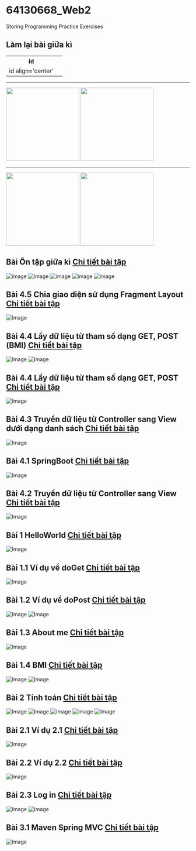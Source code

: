 # 64130668_Web2
Storing Programming Practice Exercises
## Làm lại bài giữa kì

<table>
  <tr>
    <th>id</th>
    <th rowspan="2"></th>
  </tr>
  <tr>
    <td align="center">id align='center'</td>
  </tr>
</table>

---

<!-- Hàng ảnh 1 -->
<img src="https://github.com/user-attachments/assets/6444b755-578a-4f88-9da3-88b465a43ec7" width="200" />
<img src="https://github.com/user-attachments/assets/2ee0144c-b50f-4a86-a424-ed2989e81833" width="200" />

<br>

---

<!-- Hàng ảnh 2 -->
<img src="https://github.com/user-attachments/assets/b47c3ac9-8ba4-4e0b-ac81-ab5e10a59786" width="200" />
<img src="https://github.com/usr-attachment/sheets/button.png" width="200" />



## Bài  Ôn tập giữa kì  [Chi tiết bài tập]()
![image](https://github.com/user-attachments/assets/c12bb7cf-0c1f-44bf-b0d4-28b6bc45d57e)
![image](https://github.com/user-attachments/assets/0cb322cf-4554-4465-810f-e4c4ed080866)
![image](https://github.com/user-attachments/assets/308d05f1-ba24-402c-83cd-15fe873c1ca9)
![image](https://github.com/user-attachments/assets/85279964-79b7-4be5-9dd5-2133ca02647f)
![image](https://github.com/user-attachments/assets/44e4240d-7127-4fda-909a-6137415c356d)

## Bài 4.5 Chia giao diện sử dụng Fragment Layout  [Chi tiết bài tập](https://github.com/hieuntn/64130668_Web2/tree/main/TongHopGiuaKi)



![Image](https://github.com/user-attachments/assets/2db917ab-5bb7-4a8e-8d34-e85861e09ea8)
## Bài 4.4 Lấy dữ liệu từ tham số dạng GET, POST (BMI) [Chi tiết bài tập]()
![Image](https://github.com/user-attachments/assets/1d3191fa-c124-47e7-9315-eac263dfee30)
![Image](https://github.com/user-attachments/assets/0df6f159-2319-4b69-bc87-401b4f93d4a4)
## Bài 4.4 Lấy dữ liệu từ tham số dạng GET, POST [Chi tiết bài tập]()
![Image](https://github.com/user-attachments/assets/486a2711-2aa1-49b6-aeab-fba03a707100)
## Bài 4.3 Truyền dữ liệu từ Controller sang View dưới dạng danh sách [Chi tiết bài tập](https://github.com/hieuntn/64130668_Web2/tree/main/SB_TruyenDuLieuSangView)
![Image](https://github.com/user-attachments/assets/170b922d-d067-4427-b69a-e2425ce4df4d)
## Bài 4.1 SpringBoot  [Chi tiết bài tập](https://github.com/hieuntn/64130668_Web2/tree/main/HelloSpringBoot)
![Image](https://github.com/user-attachments/assets/f7a7090d-0aeb-4e52-9b06-539ec2699267)
## Bài 4.2 Truyền dữ liệu từ Controller sang View  [Chi tiết bài tập](https://github.com/hieuntn/64130668_Web2/tree/main/SB_TruyenDuLieuSangView)
![Image](https://github.com/user-attachments/assets/5ae090dc-42d2-41c0-a7f2-d381a759755e)
## Bài 1 HelloWorld [Chi tiết bài tập](https://github.com/hieuntn/64130668_Web2/tree/c44bc6e75ce982c145711e1e4a0768789d764ca3/HelloHieu)
![Image](https://github.com/user-attachments/assets/bab03af0-bc76-4433-bde7-d9f44b82cec6)
## Bài 1.1 Ví dụ về doGet [Chi tiết bài tập](https://github.com/hieuntn/64130668_Web2/tree/d5acea4a364f27879c8bd869b93beadbfc64c802/ViDuDoGet)
![Image](https://github.com/user-attachments/assets/69a28058-c741-4e0d-a100-1c0c1266e45d)
## Bài 1.2 Ví dụ về doPost [Chi tiết bài tập](https://github.com/hieuntn/64130668_Web2/tree/main/ViDuDoPost)
![Image](https://github.com/user-attachments/assets/fcc184b3-b875-4200-8e6b-114ed86e45bf)
![Image](https://github.com/user-attachments/assets/1b6d7ac4-1b44-4acb-99ef-eac64adada37)
## Bài 1.3 About me [Chi tiết bài tập](https://github.com/hieuntn/64130668_Web2/tree/main/viduAboutMe)
![Image](https://github.com/user-attachments/assets/18641e65-0e29-4083-afae-16920519a3b8)
## Bài 1.4 BMI [Chi tiết bài tập](https://github.com/hieuntn/64130668_Web2/tree/main/BMI)
![Image](https://github.com/user-attachments/assets/dea24bb4-9684-42af-ae90-b6f975f6a999)
![Image](https://github.com/user-attachments/assets/19b9fcad-b60d-4e0d-bd3a-bbc9d539caac)
## Bài 2 Tính toán  [Chi tiết bài tập](https://github.com/hieuntn/64130668_Web2/tree/main/viduTinhToan)
![Image](https://github.com/user-attachments/assets/0584afbb-afe8-4341-985b-9552ee63b4c5)
![Image](https://github.com/user-attachments/assets/6de038df-992e-4040-a6ae-bfacd2781f3b)
![Image](https://github.com/user-attachments/assets/a614efeb-1247-4ad8-b69b-579df435351d)
![Image](https://github.com/user-attachments/assets/fd79a5ad-30d4-4269-8cbd-536382e38edb)
![Image](https://github.com/user-attachments/assets/4f7090a6-e749-49a3-9763-6fdbe5f7c143)
## Bài 2.1 Ví dụ 2.1  [Chi tiết bài tập](https://github.com/hieuntn/64130668_Web2/tree/main/ViDu2_1)
![Image](https://github.com/user-attachments/assets/0b869555-3e70-467e-b7a7-9bd33d6c37bb)
## Bài 2.2 Ví dụ 2.2  [Chi tiết bài tập](https://github.com/hieuntn/64130668_Web2/tree/main/HelloJSP)
![Image](https://github.com/user-attachments/assets/a0688216-8126-4cc6-8059-e18fd255c272)
## Bài 2.3 Log in  [Chi tiết bài tập](https://github.com/hieuntn/64130668_Web2/tree/main/LogIn)
![Image](https://github.com/user-attachments/assets/96c8f356-8117-4b5c-abff-048587c4fc49)
![Image](https://github.com/user-attachments/assets/5299ae1c-2a9e-4b5a-9057-8fbdd3baa6b1)
## Bài 3.1 Maven Spring MVC  [Chi tiết bài tập](https://github.com/hieuntn/64130668_Web2/tree/main/SpringMVCBai1)
![Image](https://github.com/user-attachments/assets/83666bda-6fc3-4660-93ee-f9c726d9ff62)

